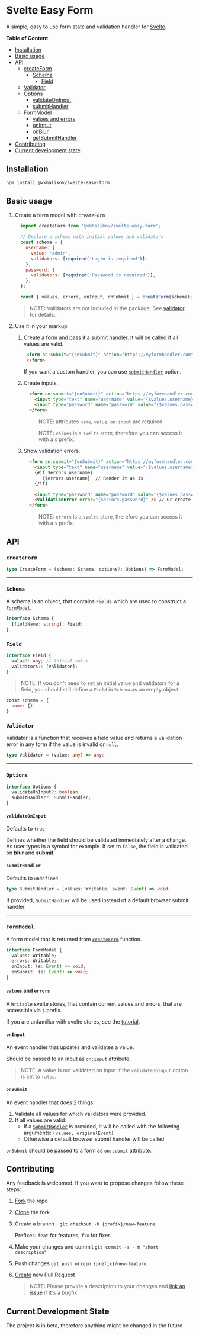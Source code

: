 # Svelte Easy Form
A simple, easy to use form state and validation handler for [Svelte](https://svelte.dev).

**Table of Content**
- [Installation](#installation)
- [Basic usage](#basic-usage)
- [API](#api)
    - [createForm](#createform)
        - [Schema](#schema)
            - [Field](#field)
    - [Validator](#validator)
    - [Options](#options)
        - [validateOnInput](#validateoninput)
        - [submitHandler](#submithandler)
    - [FormModel](#formmodel)
        - [values and errors](#values-and-errors)
        - [onInput](#oninput)
        - [onBlur](#onblur)
        - [getSubmitHandler](#getsubmithandler)
- [Contributing](#contributing)
- [Current development state](#current-development-state)


## Installation

```sh
npm install @vkhalikov/svelte-easy-form
```

## Basic usage

1. Create a form model with `createForm`
    ```javascript
      import createForm from '@vkhalikov/svelte-easy-form';
    
      // Declare a schema with initial values and validators
      const schema = {
        username: {
          value: 'admin',
          validators: [required('Login is required')],
        },
        password: {
          validators: [required('Password is required')],
        },
      };
    
      const { values, errors, onInput, onSubmit } = createForm(schema);
    ```
    > NOTE: Validators are not included in the package. See [validator](#validator) for details.
2. Use it in your markup
    1. Create a form and pass it a submit handler. It will be called if all values are valid.
        ```html
         <form on:submit="{onSubmit}" action="https://myformhandler.com" method="post">
         </form>
        ```
       If you want a custom handler, you can use [`submitHandler`](#submithandler) option.
    2. Create inputs.
        ```html
          <form on:submit="{onSubmit}" action="https://myformhandler.com" method="post">
            <input type="text" name="username" value="{$values.username}" on:input="{onInput}" />
            <input type="password" name="password" value="{$values.password}" on:input="{onInput}" />
          </form>
        ```
        > NOTE: attributes `name`, `value`, `on:input` are required.

        > NOTE: `values` is a `svelte` store, therefore you can access it with a `$` prefix.
    3. Show validation errors.
        ```html
          <form on:submit="{onSubmit}" action="https://myformhandler.com" method="post">
            <input type="text" name="username" value="{$values.username}" on:input="{onInput}" />
            {#if $errors.username}
               {$errors.username}  // Render it as is
            {/if}
    
            <input type="password" name="password" value="{$values.password}" on:input="{onInput}" />
            <ValidationError error="{$errors.password}" /> // Or create a component
          </form>
        ```
       > NOTE: `errors` is a `svelte` store, therefore you can access it with a `$` prefix.

## API
### `createForm`
```typescript
type CreateForm = (schema: Schema, options?: Options) => FormModel;
```

---

### `Schema`
A schema is an object, that contains `Fields` which are used to construct a [`FormModel`](#formmodel).
```typescript
interface Schema {
  [fieldName: string]: Field;
}
```

### `Field`
```typescript
interface Field {
  value?: any; // Initial value
  validators?: [Validator];
}
```

> NOTE: If you don't need to set an initial value and validators for a field, you should still define a `Field` in `Schema` as an empty object:

```javascript
const schema = {
  name: {},
}
```

### `Validator`
Validator is a function that receives a field value and returns a validation error in any form if the value is invalid or `null`.
```typescript
type Validator = (value: any) => any;
```

---

### `Options`
```typescript
interface Options {
  validateOnInput?: boolean;
  submitHandler?: SubmitHandler;
}
```

#### `validateOnInput`
Defaults to `true`

Defines whether the field should be validated immediately after a change. As user types in a symbol for example.
If set to `false`, the field is validated on **blur** and **submit**.

#### `submitHandler`
Defaults to `undefined`

```typescript
type SubmitHandler = (values: Writable, event: Event) => void;
```

If provided, `SubmitHandler` will be used instead of a default browser submit handler.

---

### `FormModel`
A form model that is returned from [`createForm`](#createform) function.

```typescript
interface FormModel {
  values: Writable;
  errors: Writable;
  onInput: (e: Event) => void;
  onSubmit: (e: Event) => void;
}
```

#### `values` and `errors`
A `Writable` svelte stores, that contain current values and errors, that are accessible via `$` prefix.
 
If you are unfamiliar with svelte stores, see the [tutorial](https://svelte.dev/docs#svelte_store).

#### `onInput`
An event handler that updates and validates a value.

Should be passed to an input as `on:input` attribute.

>NOTE: A value is not validated on input if the `validateOnInput` option is set to `false`.

#### `onSubmit`
An event handler that does 2 things:

1. Validate all values for which validators were provided.
2. If all values are valid:
    - If a [`SubmitHandler`](#submithandler) is provided, it will be called with the following arguments: `(values, originalEvent)`
    - Otherwise a default browser submit handler will be called

`onSubmit` should be passed to a form as `on:submit` attribute.

## Contributing
Any feedback is welcomed. If you want to propose changes follow these steps:
1. [Fork](https://docs.github.com/en/github/getting-started-with-github/fork-a-repo) the repo
2. [Clone](https://docs.github.com/en/github/creating-cloning-and-archiving-repositories/cloning-a-repository) the fork
3. Create a branch - `git checkout -b {prefix}/new-feature`
    
    Prefixes: `feat` for features, `fix` for fixes
4. Make your changes and commit `git commit -a - m "short description"`
5. Push changes `git push origin {prefix}/new-feature`
6. [Create](https://docs.github.com/en/github/collaborating-with-issues-and-pull-requests/creating-a-pull-request-from-a-fork) new Pull Request
    > NOTE: Please provide a description to your changes and [link an issue](https://docs.github.com/en/github/managing-your-work-on-github/linking-a-pull-request-to-an-issue) if it's a bugfix

## Current Development State
The project is in beta, therefore anything might be changed in the future
